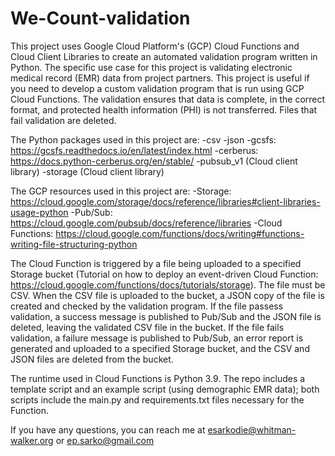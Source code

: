 # We-Count-validation

This project uses Google Cloud Platform's (GCP) Cloud Functions and Cloud Client Libraries to create an automated validation program written in Python. The specific use case for this project is validating electronic medical record (EMR) data from project partners. This project is useful if you need to develop a custom validation program that is run using GCP Cloud Functions. The validation ensures that data is complete, in the correct format, and protected health information (PHI) is not transferred. Files that fail validation are deleted. 

The Python packages used in this project are:
-csv
-json
-gcsfs: https://gcsfs.readthedocs.io/en/latest/index.html
-cerberus: https://docs.python-cerberus.org/en/stable/
-pubsub_v1 (Cloud client library)
-storage (Cloud client library)

The GCP resources used in this project are:
-Storage: https://cloud.google.com/storage/docs/reference/libraries#client-libraries-usage-python
-Pub/Sub: https://cloud.google.com/pubsub/docs/reference/libraries
-Cloud Functions: https://cloud.google.com/functions/docs/writing#functions-writing-file-structuring-python

The Cloud Function is triggered by a file being uploaded to a specified Storage bucket (Tutorial on how to deploy an event-driven Cloud Function: https://cloud.google.com/functions/docs/tutorials/storage). The file must be CSV. When the CSV file is uploaded to the bucket, a JSON copy of the file is created and checked by the validation program. If the file passess validation, a success message is published to Pub/Sub and the JSON file is deleted, leaving the validated CSV file in the bucket. If the file fails validation, a failure message is published to Pub/Sub, an error report is generated and uploaded to a specified Storage bucket, and the CSV and JSON files are deleted from the bucket. 

The runtime used in Cloud Functions is Python 3.9. The repo includes a template script and an example script (using demographic EMR data); both scripts include the main.py and requirements.txt files necessary for the Function. 

If you have any questions, you can reach me at esarkodie@whitman-walker.org or ep.sarko@gmail.com
